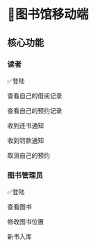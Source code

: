 #  📖图书馆移动端

## 核心功能

### 读者

✅登陆

查看自己的借阅记录

查看自己的预约记录

收到还书通知

收到罚款通知

取消自己的预约



### 图书管理员

✅登陆

查看图书

修改图书位置

新书入库



